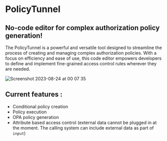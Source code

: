 # PolicyTunnel
## No-code editor for complex authorization policy generation! 

The PolicyTunnel is a powerful and versatile tool designed to streamline the process of creating and managing complex authorization policies. With a focus on efficiency and ease of use, this code editor empowers developers to define and implement fine-grained access control rules wherever they are needed.

![Screenshot 2023-08-24 at 00 07 35](https://github.com/shashimalcse/policytunnel/assets/43197743/399e30db-2787-4f54-8062-ee51ccbb7d2a)

## Current features :

- Conditional policy creation
- Policy execution
- OPA policy generation  
- Attribute based access control (external data cannot be plugged in at the moment. The calling system can include external data as part of `input`)

